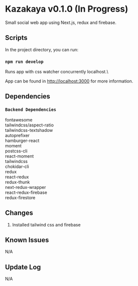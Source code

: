 # Kazakaya v0.1.0 (In Progress)

Small social web app using Next.js, redux and firebase.

## Scripts

In the project directory, you can run:

### `npm run develop`

Runs app with css watcher concurrently localhost.\

App can be found in [http://localhost:3000](http://localhost:3000) for more information.

## Dependencies

### `Backend Dependencies`

fontawesome\
tailwindcss/aspect-ratio\
tailwindcss-textshadow\
autoprefixer\
hamburger-react\
moment\
postcss-cli\
react-moment\
tailwindcss\
chokidar-cli\
redux\
react-redux\
redux-thunk\
next-redux-wrapper\
react-redux-firebase\
redux-firestore

## Changes

1. Installed tailwind css and firebase

## Known Issues

N/A

## Update Log

N/A
